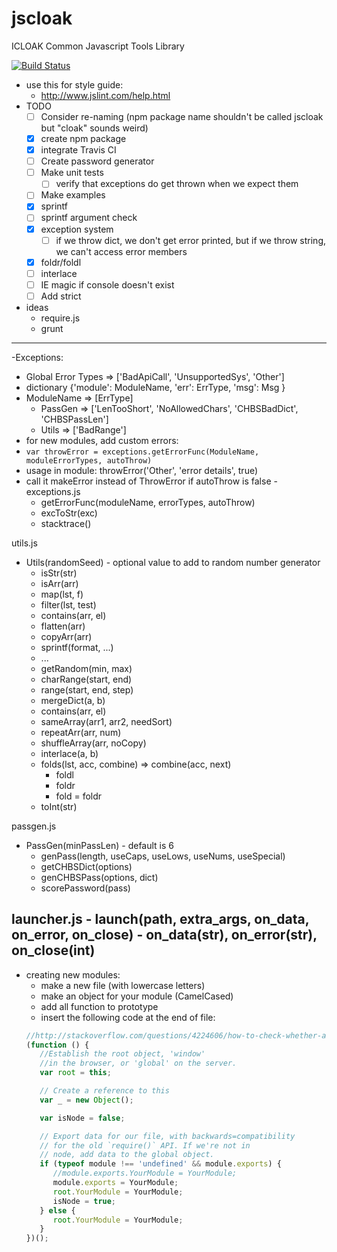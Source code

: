 # jscloak

ICLOAK Common Javascript Tools Library

[![Build Status](https://travis-ci.org/KostyaKow/jscloak.svg?branch-master)](https://travis-ci.org/KostyaKow/jscloak)

- use this for style guide:
   - http://www.jslint.com/help.html
- TODO
   - [ ] Consider re-naming (npm package name shouldn't be called jscloak but "cloak" sounds weird)
   - [x] create npm package
   - [x] integrate Travis CI
   - [ ] Create password generator
   - [ ] Make unit tests
      - [ ] verify that exceptions do get thrown when we expect them
   - [ ] Make examples
   - [x] sprintf
   - [ ] sprintf argument check
   - [x] exception system
      - [ ] if we throw dict, we don't get error printed, but if we throw string, we can't access error members
   - [x] foldr/foldl
   - [ ] interlace
   - [ ] IE magic if console doesn't exist
	- [ ] Add strict
- ideas
   - require.js
   - grunt

-------------------


-Exceptions:
   - Global Error Types => ['BadApiCall', 'UnsupportedSys', 'Other']
   - dictionary {'module': ModuleName, 'err': ErrType, 'msg': Msg }
   - ModuleName => [ErrType]
      - PassGen => ['LenTooShort', 'NoAllowedChars', 'CHBSBadDict', 'CHBSPassLen']
      - Utils   => ['BadRange']
   - for new modules, add custom errors:
   - ```var throwError = exceptions.getErrorFunc(ModuleName, moduleErrorTypes, autoThrow)```
   - usage in module: throwError('Other', 'error details', true)
   - call it makeError instead of ThrowError if autoThrow is false
   -exceptions.js
      - getErrorFunc(moduleName, errorTypes, autoThrow)
      - excToStr(exc)
      - stacktrace()

utils.js
- Utils(randomSeed) - optional value to add to random number generator
   - isStr(str)
   - isArr(arr)
   - map(lst, f)
   - filter(lst, test)
   - contains(arr, el)
   - flatten(arr)
   - copyArr(arr)
   - sprintf(format, ...)
   - ...
   - getRandom(min, max)
   - charRange(start, end)
   - range(start, end, step)
   - mergeDict(a, b)
   - contains(arr, el)
   - sameArray(arr1, arr2, needSort)
   - repeatArr(arr, num)
   - shuffleArray(arr, noCopy)
   - interlace(a, b)
   - folds(lst, acc, combine) => combine(acc, next)
      - foldl
      - foldr
      - fold = foldr
	- toInt(str)

passgen.js
- PassGen(minPassLen) - default is 6
   - genPass(length, useCaps, useLows, useNums, useSpecial)
	- getCHBSDict(options)
   - genCHBSPass(options, dict)
   - scorePassword(pass)

launcher.js
	- launch(path, extra_args, on_data, on_error, on_close)
		- on_data(str), on_error(str), on_close(int)
-------------------


- creating new modules:
   - make a new file (with lowercase letters)
   - make an object for your module (CamelCased)
   - add all function to prototype
   - insert the following code at the end of file:
   ```javascript
   //http://stackoverflow.com/questions/4224606/how-to-check-whether-a-script-is-running-under-node-js
   (function () {
      //Establish the root object, 'window'
      //in the browser, or 'global' on the server.
      var root = this;

      // Create a reference to this
      var _ = new Object();

      var isNode = false;

      // Export data for our file, with backwards=compatibility
      // for the old `require()` API. If we're not in
      // node, add data to the global object.
      if (typeof module !== 'undefined' && module.exports) {
         //module.exports.YourModule = YourModule;
         module.exports = YourModule;
         root.YourModule = YourModule;
         isNode = true;
      } else {
         root.YourModule = YourModule;
      }
   })();
   ```

